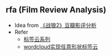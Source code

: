 ## rfa (Film Review Analysis)

- Idea from [《战狼2》豆瓣影评分析](http://mp.weixin.qq.com/s/l8GWdjs1ENY46ie3XWC1Zg)
- Refer
    - [标签云系列](https://zhuanlan.zhihu.com/666666/20436642)
    - [wordcloud实现任意形状标签云](http://blog.csdn.net/snoop_lttx/article/details/53586772)